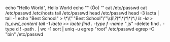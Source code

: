 echo "Hello World", Hello World
echo "\" (Ôo) '"
cat /etc/passwd
cat /etc/passwd /etc/hosts
tail /etc/passwd
head /etc/passwd
head -3 iacta | tail -1
echo "Best School" > \\\*\\\\"'\"Best School\"\\'"\\\\*\$\\\?\\\*\\\*\\\*\\\*\\\*\:\)
ls -la > ls_cwd_content
tail -1 iacta >> iacta
find . -type f -name "*.js" -delete
find . -type d ! -path . | wc -1
sort | uniq -u
egrep "root" /etc/passwd
egrep -C "bin" /etc/passwd

